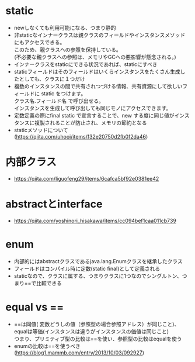 # static
* newしなくても利用可能になる、つまり静的 
* 非staticなインナークラスは親クラスのフィールドやインスタンスメソッドにもアクセスできる。
<br>このため、親クラスへの参照を保持している。
<br>(不必要な親クラスへの参照は、メモリやGCへの悪影響が懸念される。)
* インナークラスをstaticにできる状況であれば、staticにすべき 
* staticフィールドはそのフィールドはいくらインスタンスをたくさん生成したとしても、クラスに１つだけ 
* 複数のインスタンスの間で共有されつづける情報、共有資源にして欲しいフィールドに static をつけます。
<br>クラス名.フィールド名 で呼び出せる。
<br>インスタンスを生成して呼び出しても同じモノにアクセスできます。 
* 定数定義の際にfinal static で宣言することで、new する度に同じ値がインスタンスに複製されることが防止され、メモリの節約となる 
* staticメソッドについて(https://qiita.com/uhooi/items/f32e20750d2fb0f2da46)

# 内部クラス
* https://qiita.com/liguofeng29/items/6cafca5bf92e0381ee42

# abstractとinterface
* https://qiita.com/yoshinori_hisakawa/items/cc094bef1caa011cb739

# enum
* 内部的にはabstractクラスであるjava.lang.Enumクラスを継承したクラス
* フィールドはコンパイル時に定数(static final)として定義される
* staticなので、クラスに属する、つまりクラスに1つなのでシングルトン、つまり==で比較できる

# equal vs ==
* ==は同値(
変数どうしの値（参照型の場合参照アドレス）が同じこと)、equalは等価(インスタンスは違うがインスタンスの価値は同じこと)
<br>つまり、プリミティブ型の比較は==を使い、参照型の比較はequalを使う
* enumの比較は==を使うべき(https://blog1.mammb.com/entry/2013/10/03/092927)
